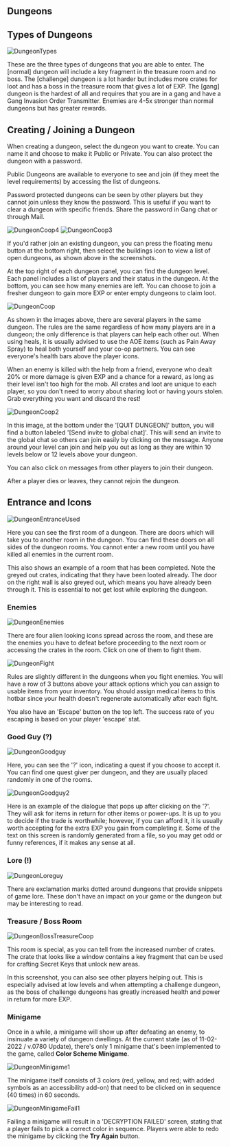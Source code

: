 ## Dungeons

## Types of Dungeons
  
![DungeonTypes](/resources/mobile-tutorial/DungeonTypes.png)
  
These are the three types of dungeons that you are able to enter. The [normal] dungeon will include a key fragment in the treasure room and no boss. The [challenge] dungeon is a lot harder but includes more crates for loot and has a boss in the treasure room that gives a lot of EXP.  The [gang] dungeon is the hardest of all and requires that you are in a gang and have a Gang Invasion Order Transmitter.  Enemies are 4-5x stronger than normal dungeons but has greater rewards.

## Creating / Joining a Dungeon
  
When creating a dungeon, select the dungeon you want to create. You can name it and choose to make it Public or Private. You can also protect the dungeon with a password.

Public Dungeons are available to everyone to see and join (if they meet the level requirements) by accessing the list of dungeons. 

Password protected dungeons can be seen by other players but they cannot join unless they know the password. This is useful if you want to clear a dungeon with specific friends. Share the password in Gang chat or through Mail.

![DungeonCoop4](/resources/mobile-tutorial/DungeonCoop4.png)
![DungeonCoop3](/resources/mobile-tutorial/DungeonCoop3.png)

If you'd rather join an existing dungeon, you can press the floating menu button at the bottom right, then select the buildings icon to view a list of open dungeons, as shown above in the screenshots.

At the top right of each dungeon panel, you can find the dungeon level. Each panel includes a list of players and their status in the dungeon. At the bottom, you can see how many enemies are left. You can choose to join a fresher dungeon to gain more EXP or enter empty dungeons to claim loot.
 
![DungeonCoop](/resources/mobile-tutorial/DungeonCoop.png)
  
As shown in the images above, there are several players in the same dungeon. The rules are the same regardless of how many players are in a dungeon; the only difference is that players can help each other out. When using heals, it is usually advised to use the AOE items (such as Pain Away Spray) to heal both yourself and your co-op partners. You can see everyone's health bars above the player icons.  

When an enemy is killed with the help from a friend, everyone who dealt 20% or more damage is given EXP and a chance for a reward, as long as their level isn't too high for the mob. All crates and loot are unique to each player, so you don't need to worry about sharing loot or having yours stolen. Grab everything you want and discard the rest!

![DungeonCoop2](/resources/mobile-tutorial/DungeonCoop2.png)

In this image, at the bottom under the '[QUIT DUNGEON]' button, you will find a button labeled '[Send invite to global chat]'. This will send an invite to the global chat so others can join easily by clicking on the message. Anyone around your level can join and help you out as long as they are within 10 levels below or 12 levels above your dungeon.

You can also click on messages from other players to join their dungeon.

After a player dies or leaves, they cannot rejoin the dungeon.
  
## Entrance and Icons
  
![DungeonEntranceUsed](/resources/mobile-tutorial/DungeonEntranceUsed.png)
  
Here you can see the first room of a dungeon. There are doors which will take you to another room in the dungeon. You can find these doors on all sides of the dungeon rooms.  You cannot enter a new room until you have killed all enemies in the current room.

This also shows an example of a room that has been completed. Note the greyed out crates, indicating that they have been looted already. The door on the right wall is also greyed out, which means you have already been through it. This is essential to not get lost while exploring the dungeon. 

### Enemies
  
![DungeonEnemies](/resources/mobile-tutorial/DungeonEnemies.png)
  
There are four alien looking icons spread across the room, and these are the enemies you have to defeat before proceeding to the next room or accessing the crates in the room. Click on one of them to fight them.
  
![DungeonFight](/resources/mobile-tutorial/DungeonFight.png)
  
Rules are slightly different in the dungeons when you fight enemies. You will have a row of 3 buttons above your attack options which you can assign to usable items from your inventory. You should assign medical items to this hotbar since your health doesn't regenerate automatically after each fight.

You also have an 'Escape' button on the top left. The success rate of you escaping is based on your player 'escape' stat.  
 
### Good Guy (?)
  
![DungeonGoodguy](/resources/mobile-tutorial/DungeonGoodguy.png)
  
Here, you can see the '?' icon, indicating a quest if you choose to accept it. You can find one quest giver per dungeon, and they are usually placed randomly in one of the rooms.
  
![DungeonGoodguy2](/resources/mobile-tutorial/DungeonGoodguy2.png)
  
Here is an example of the dialogue that pops up after clicking on the '?'. They will ask for items in return for other items or power-ups. It is up to you to decide if the trade is worthwhile; however, if you can afford it, it is usually worth accepting for the extra EXP you gain from completing it. Some of the text on this screen is randomly generated from a file, so you may get odd or funny references, if it makes any sense at all.

### Lore (!)

![DungeonLoreguy](/resources/mobile-tutorial/DungeonLoreguy.png)

There are exclamation marks dotted around dungeons that provide snippets of game lore. These don't have an impact on your game or the dungeon but may be interesting to read.

### Treasure / Boss Room
  
![DungeonBossTreasureCoop](/resources/mobile-tutorial/DungeonBossTreasureCoop.png)
  
This room is special, as you can tell from the increased number of crates. The crate that looks like a window contains a key fragment that can be used for crafting Secret Keys that unlock new areas.

In this screenshot, you can also see other players helping out. This is especially advised at low levels and when attempting a challenge dungeon, as the boss of challenge dungeons has greatly increased health and power in return for more EXP.

### Minigame

Once in a while, a minigame will show up after defeating an enemy, to insinuate a variety of dungeon dwellings. At the current state (as of 11-02-2022 / v.0780 Update), there's only 1 minigame that's been implemented to the game, called **Color Scheme Minigame**.

![DungeonMinigame1](/resources/mobile-tutorial/DungeonMinigame1.png)

The minigame itself consists of 3 colors (red, yellow, and red; with added symbols as an accessibility add-on) that need to be clicked on in sequence (40 times) in 60 seconds.

![DungeonMinigameFail1](/resources/mobile-tutorial/DungeonMinigameFail1.png)

Failing a minigame will result in a 'DECRYPTION FAILED' screen, stating that a player fails to pick a correct color in sequence. Players were able to redo the minigame by clicking the **Try Again** button.
